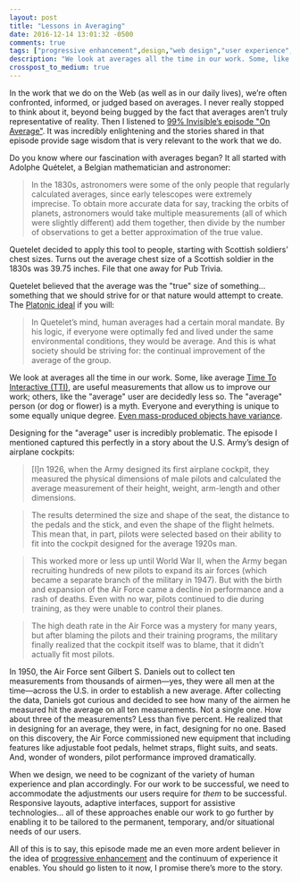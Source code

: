 ```yaml
---
layout: post
title: "Lessons in Averaging"
date: 2016-12-14 13:01:32 -0500
comments: true
tags: ["progressive enhancement",design,"web design","user experience",accessibility]
description: "We look at averages all the time in our work. Some, like average Time To Interactive (TTI) for instance, are useful measurements that allow us to improve our work; others, like the “average” user are decidedly less so."
crosspost_to_medium: true
---
```


In the work that we do on the Web (as well as in our daily lives), we’re often confronted, informed, or judged based on averages. I never really stopped to think about it, beyond being bugged by the fact that averages aren’t truly representative of reality. Then I listened to [99% Invisible’s episode "On Average"](http://99percentinvisible.org/episode/on-average/). It was incredibly enlightening and the stories shared in that episode provide sage wisdom that is very relevant to the work that we do.

<!-- more -->

Do you know where our fascination with averages began? It all started with Adolphe Quételet, a Belgian mathematician and astronomer:

> In the 1830s, astronomers were some of the only people that regularly calculated averages, since early telescopes were extremely imprecise. To obtain more accurate data for say, tracking the orbits of planets, astronomers would take multiple measurements (all of which were slightly different) add them together, then divide by the number of observations to get a better approximation of the true value.

Quetelet decided to apply this tool to people, starting with Scottish soldiers’ chest sizes. Turns out the average chest size of a Scottish soldier in the 1830s was 39.75 inches. File that one away for Pub Trivia.

Quetelet believed that the average was the "true" size of something… something that we should strive for or that nature would attempt to create. The [Platonic ideal](https://en.wikipedia.org/wiki/Platonic_idealism) if you will:

> In Quetelet’s mind, human averages had a certain moral mandate. By his logic, if everyone were optimally fed and lived under the same environmental conditions, they would be average. And this is what society should be striving for: the continual improvement of the average of the group.

We look at averages all the time in our work. Some, like average [Time To Interactive (TTI)](https://developers.google.com/web/tools/lighthouse/audits/time-to-interactive), are useful measurements that allow us to improve our work; others, like the "average" user are decidedly less so. <span data-quotable>The "average" person (or dog or flower) is a myth. Everyone and everything is unique to some equally unique degree.</span> [Even mass-produced objects have variance](https://en.wikipedia.org/wiki/Factory_second).

Designing for the "average" user is incredibly problematic. The episode I mentioned captured this perfectly in a story about the U.S. Army’s design of airplane cockpits:

> [I]n 1926, when the Army designed its first airplane cockpit, they measured the physical dimensions of male pilots and calculated the average measurement of their height, weight, arm-length and other dimensions.

> The results determined the size and shape of the seat, the distance to the pedals and the stick, and even the shape of the flight helmets. This mean that, in part, pilots were selected based on their ability to fit into the cockpit designed for the average 1920s man.

> This worked more or less up until World War II, when the Army began recruiting hundreds of new pilots to expand its air forces (which became a separate branch of the military in 1947). But with the birth and expansion of the Air Force came a decline in performance and a rash of deaths. Even with no war, pilots continued to die during training, as they were unable to control their planes.

> The high death rate in the Air Force was a mystery for many years, but after blaming the pilots and their training programs, the military finally realized that the cockpit itself was to blame, that it didn’t actually fit most pilots.

In 1950, the Air Force sent Gilbert S. Daniels out to collect ten measurements from thousands of airmen—yes, they were all men at the time—across the U.S. in order to establish a new average. After collecting the data, Daniels got curious and decided to see how many of the airmen he measured hit the average on all ten measurements. Not a single one. How about three of the measurements? Less than five percent. He realized that <span data-quotable>in designing for an average, they were, in fact, designing for no one.</span> Based on this discovery, the Air Force commissioned new equipment that including features like adjustable foot pedals, helmet straps, flight suits, and seats. And, wonder of wonders, pilot performance improved dramatically.

When we design, we need to be cognizant of the variety of human experience and plan accordingly. <span data-quotable>For our work to be successful, we need to accommodate the adjustments our users require for *them* to be successful.</span> Responsive layouts, adaptive interfaces, support for assistive technologies… all of these approaches enable our work to go further by enabling it to be tailored to the permanent, temporary, and/or situational needs of our users.

All of this is to say, this episode made me an even more ardent believer in the idea of [progressive enhancement](http://alistapart.com/article/understandingprogressiveenhancement) and the continuum of experience it enables. You should go listen to it now, I promise there’s more to the story.
